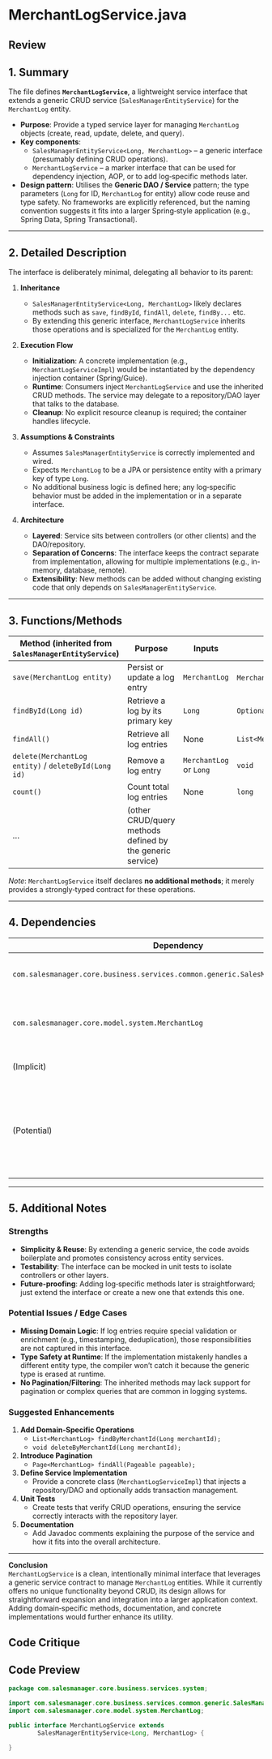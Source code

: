 # MerchantLogService.java

## Review

## 1. Summary  
The file defines **`MerchantLogService`**, a lightweight service interface that extends a generic CRUD service (`SalesManagerEntityService`) for the `MerchantLog` entity.  
- **Purpose**: Provide a typed service layer for managing `MerchantLog` objects (create, read, update, delete, and query).  
- **Key components**:  
  - `SalesManagerEntityService<Long, MerchantLog>` – a generic interface (presumably defining CRUD operations).  
  - `MerchantLogService` – a marker interface that can be used for dependency injection, AOP, or to add log‑specific methods later.  
- **Design pattern**: Utilises the **Generic DAO / Service** pattern; the type parameters (`Long` for ID, `MerchantLog` for entity) allow code reuse and type safety. No frameworks are explicitly referenced, but the naming convention suggests it fits into a larger Spring‑style application (e.g., Spring Data, Spring Transactional).

---

## 2. Detailed Description  
The interface is deliberately minimal, delegating all behavior to its parent:

1. **Inheritance**  
   - `SalesManagerEntityService<Long, MerchantLog>` likely declares methods such as `save`, `findById`, `findAll`, `delete`, `findBy...` etc.  
   - By extending this generic interface, `MerchantLogService` inherits those operations and is specialized for the `MerchantLog` entity.

2. **Execution Flow**  
   - **Initialization**: A concrete implementation (e.g., `MerchantLogServiceImpl`) would be instantiated by the dependency injection container (Spring/Guice).  
   - **Runtime**: Consumers inject `MerchantLogService` and use the inherited CRUD methods. The service may delegate to a repository/DAO layer that talks to the database.  
   - **Cleanup**: No explicit resource cleanup is required; the container handles lifecycle.

3. **Assumptions & Constraints**  
   - Assumes `SalesManagerEntityService` is correctly implemented and wired.  
   - Expects `MerchantLog` to be a JPA or persistence entity with a primary key of type `Long`.  
   - No additional business logic is defined here; any log‑specific behavior must be added in the implementation or in a separate interface.

4. **Architecture**  
   - **Layered**: Service sits between controllers (or other clients) and the DAO/repository.  
   - **Separation of Concerns**: The interface keeps the contract separate from implementation, allowing for multiple implementations (e.g., in-memory, database, remote).  
   - **Extensibility**: New methods can be added without changing existing code that only depends on `SalesManagerEntityService`.

---

## 3. Functions/Methods  

| Method (inherited from `SalesManagerEntityService`) | Purpose | Inputs | Outputs | Side Effects |
|-----------------------------------------------------|---------|--------|---------|--------------|
| `save(MerchantLog entity)` | Persist or update a log entry | `MerchantLog` | `MerchantLog` (or ID) | Creates/updates database record |
| `findById(Long id)` | Retrieve a log by its primary key | `Long` | `Optional<MerchantLog>` | No side effects |
| `findAll()` | Retrieve all log entries | None | `List<MerchantLog>` | No side effects |
| `delete(MerchantLog entity)` / `deleteById(Long id)` | Remove a log entry | `MerchantLog` or `Long` | `void` | Deletes from database |
| `count()` | Count total log entries | None | `long` | No side effects |
| … | (other CRUD/query methods defined by the generic service) | | | |

*Note*: `MerchantLogService` itself declares **no additional methods**; it merely provides a strongly‑typed contract for these operations.

---

## 4. Dependencies  

| Dependency | Type | Notes |
|------------|------|-------|
| `com.salesmanager.core.business.services.common.generic.SalesManagerEntityService` | **Custom/Third‑party** | Generic service interface providing CRUD operations. |
| `com.salesmanager.core.model.system.MerchantLog` | **Custom** | Persistence entity representing a merchant log entry. |
| (Implicit) | **Standard** | Java SE APIs, collections, generics. |
| (Potential) | **Framework** | Likely used in a Spring context (e.g., `@Service`, `@Transactional`). No explicit framework imports are shown in this file. |

---

## 5. Additional Notes  

### Strengths
- **Simplicity & Reuse**: By extending a generic service, the code avoids boilerplate and promotes consistency across entity services.  
- **Testability**: The interface can be mocked in unit tests to isolate controllers or other layers.  
- **Future‑proofing**: Adding log‑specific methods later is straightforward; just extend the interface or create a new one that extends this one.

### Potential Issues / Edge Cases
- **Missing Domain Logic**: If log entries require special validation or enrichment (e.g., timestamping, deduplication), those responsibilities are not captured in this interface.  
- **Type Safety at Runtime**: If the implementation mistakenly handles a different entity type, the compiler won’t catch it because the generic type is erased at runtime.  
- **No Pagination/Filtering**: The inherited methods may lack support for pagination or complex queries that are common in logging systems.  

### Suggested Enhancements
1. **Add Domain‑Specific Operations**  
   - `List<MerchantLog> findByMerchantId(Long merchantId);`  
   - `void deleteByMerchantId(Long merchantId);`  
2. **Introduce Pagination**  
   - `Page<MerchantLog> findAll(Pageable pageable);`  
3. **Define Service Implementation**  
   - Provide a concrete class (`MerchantLogServiceImpl`) that injects a repository/DAO and optionally adds transaction management.  
4. **Unit Tests**  
   - Create tests that verify CRUD operations, ensuring the service correctly interacts with the repository layer.  
5. **Documentation**  
   - Add Javadoc comments explaining the purpose of the service and how it fits into the overall architecture.

---

**Conclusion**  
`MerchantLogService` is a clean, intentionally minimal interface that leverages a generic service contract to manage `MerchantLog` entities. While it currently offers no unique functionality beyond CRUD, its design allows for straightforward expansion and integration into a larger application context. Adding domain‑specific methods, documentation, and concrete implementations would further enhance its utility.

## Code Critique



## Code Preview

```java
package com.salesmanager.core.business.services.system;

import com.salesmanager.core.business.services.common.generic.SalesManagerEntityService;
import com.salesmanager.core.model.system.MerchantLog;

public interface MerchantLogService extends
		SalesManagerEntityService<Long, MerchantLog> {

}



```
